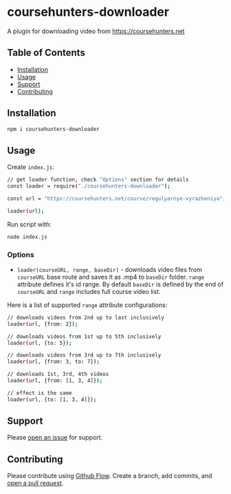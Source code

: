 # coursehunters-downloader

A plugin for downloading video from https://coursehunters.net

## Table of Contents

- [Installation](#installation)
- [Usage](#usage)
- [Support](#support)
- [Contributing](#contributing)

## Installation

```sh
npm i coursehunters-downloader
```

## Usage

Create `index.js`:

```sh
// get loader function, check "Options" section for details
const loader = require("./coursehunters-downloader");

const url = "https://coursehunters.net/course/regulyarnye-vyrazheniya";

loader(url);

```

Run script with:

```sh
node index.js
```

### Options

- `loader(courseURL, range, baseDir)` - downloads video files from `courseURL` base route and saves it as .mp4 to `baseDir` folder. `range` attribute defines it's id range. By default `baseDir` is defined by the end of `courseURL` and `range` includes full course video list.

Here is a list of supported `range` attribute configurations:

```sh
// downloads videos from 2nd up to last inclusively
loader(url, {from: 2});

// downloads videos from 1st up to 5th inclusively
loader(url, {to: 5});

// downloads videos from 3rd up to 7th inclusively
loader(url, {from: 3, to: 7});

// downloads 1st, 3rd, 4th videos
loader(url, {from: [1, 3, 4]});

// effect is the same
loader(url, {to: [1, 3, 4]});
```

## Support

Please [open an issue](https://github.com/Fewed/coursehunters-downloader/issues/new) for support.

## Contributing

Please contribute using [Github Flow](https://guides.github.com/introduction/flow/). Create a branch, add commits, and [open a pull request](https://github.com/Fewed/coursehunters-downloader/compare).
